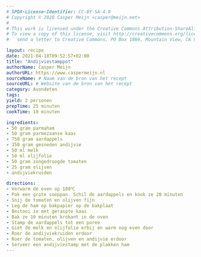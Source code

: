 ```yaml
---
# SPDX-License-Identifier: CC-BY-SA-4.0
# Copyright © 2020 Casper Meijn <casper@meijn.net>
# 
# This work is licensed under the Creative Commons Attribution-ShareAlike 4.0 International License. 
# To view a copy of this license, visit http://creativecommons.org/licenses/by-sa/4.0/ or 
#   send a letter to Creative Commons, PO Box 1866, Mountain View, CA 94042, USA.

layout: recipe
date: 2021-04-18T09:52:57+02:00
title: "Andijviestamppot"
authorName: Casper Meijn
authorURL: https://www.caspermeijn.nl
sourceName: # Naam van de bron van het recept
sourceURL: # Website van de bron van het recept
category: Avondeten
tags:
yield: 2 personen
prepTime: 25 minuten
cookTime: 10 minuten 

ingredients:
- 50 gram parmaham
- 50 gram parmezaanse kaas
- 750 gram aardappels
- 350 gram gesneden andijvie
- 50 ml melk
- 50 ml olijfolie
- 50 gram zongedroogde tomaten
- 25 gram olijven 
- andijviekruiden

directions:
- Verwarm de oven op 180℃
- Pak een grote soeppan. Schil de aardappels en kook ze 20 minuten
- Snij de tomaten en olijven fijn  
- Leg de ham op bakpapier op de bakplaat
- Bestooi ze met geraspte kaas
- Bak ze 10 minuten krokant in de oven
- Stamp de aardappels tot een puree
- Giet de melk en olijfolie erbij en warm nog even door
- Roer de andijviekruiden erdoor
- Roer de tomaten, olijven en andijvie erdoor
- Serveer een andijviestamp met de plakken ham
---
```

